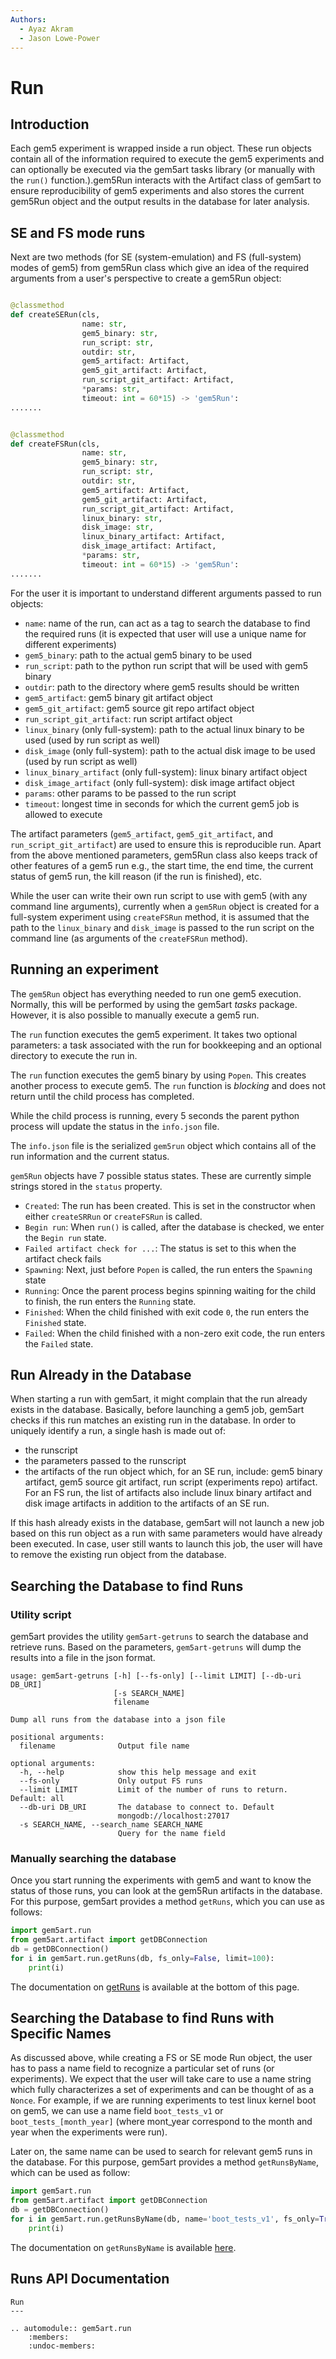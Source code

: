 ```yaml
---
Authors:
  - Ayaz Akram
  - Jason Lowe-Power
---
```


# Run

## Introduction

Each gem5 experiment is wrapped inside a run object.
These run objects contain all of the information required to execute the gem5 experiments and can optionally be executed via the gem5art tasks library (or manually with the `run()` function.).gem5Run interacts with the Artifact class of gem5art to ensure reproducibility of gem5 experiments and also stores the current gem5Run object and the output results in the database for later analysis.

## SE and FS mode runs

Next are two methods (for SE (system-emulation) and FS (full-system) modes of gem5) from gem5Run class which give an idea of the required arguments from a user's perspective to create a gem5Run object:

```python

@classmethod
def createSERun(cls,
                name: str,
                gem5_binary: str,
                run_script: str,
                outdir: str,
                gem5_artifact: Artifact,
                gem5_git_artifact: Artifact,
                run_script_git_artifact: Artifact,
                *params: str,
                timeout: int = 60*15) -> 'gem5Run':
.......


@classmethod
def createFSRun(cls,
                name: str,
                gem5_binary: str,
                run_script: str,
                outdir: str,
                gem5_artifact: Artifact,
                gem5_git_artifact: Artifact,
                run_script_git_artifact: Artifact,
                linux_binary: str,
                disk_image: str,
                linux_binary_artifact: Artifact,
                disk_image_artifact: Artifact,
                *params: str,
                timeout: int = 60*15) -> 'gem5Run':
.......

```

For the user it is important to understand different arguments passed to run objects:

- `name`: name of the run, can act as a tag to search the database to find the required runs (it is expected that user will use a unique name for different experiments)
- `gem5_binary`: path to the actual gem5 binary to be used
- `run_script`: path to the python run script that will be used with gem5 binary
- `outdir`: path to the directory where gem5 results should be written
- `gem5_artifact`: gem5 binary git artifact object
- `gem5_git_artifact`: gem5 source git repo artifact object
- `run_script_git_artifact`: run script artifact object
- `linux_binary` (only full-system): path to the actual linux binary to be used (used by run script as well)
- `disk_image` (only full-system): path to the actual disk image to be used (used by run script as well)
- `linux_binary_artifact` (only full-system): linux binary artifact object
- `disk_image_artifact` (only full-system): disk image artifact object
- `params`: other params to be passed to the run script
- `timeout`: longest time in seconds for which the current gem5 job is allowed to execute

The artifact parameters (`gem5_artifact`, `gem5_git_artifact`, and `run_script_git_artifact`) are used to ensure this is reproducible run.
Apart from the above mentioned parameters, gem5Run class also keeps track of other features of a gem5 run e.g., the start time, the end time, the current status of gem5 run, the kill reason (if the run is finished), etc.

While the user can write their own run script to use with gem5 (with any command line arguments), currently when a `gem5Run` object is created for a full-system experiment using `createFSRun` method, it is assumed that the path to the `linux_binary` and `disk_image` is passed to the run script on the command line (as arguments of the `createFSRun` method).

## Running an experiment

The `gem5Run` object has everything needed to run one gem5 execution.
Normally, this will be performed by using the gem5art *tasks* package.
However, it is also possible to manually execute a gem5 run.

The `run` function executes the gem5 experiment.
It takes two optional parameters: a task associated with the run for bookkeeping and an optional directory to execute the run in.

The `run` function executes the gem5 binary by using `Popen`.
This creates another process to execute gem5.
The `run` function is *blocking* and does not return until the child process has completed.

While the child process is running, every 5 seconds the parent python process will update the status in the `info.json` file.

The `info.json` file is the serialized `gem5run` object which contains all of the run information and the current status.

`gem5Run` objects have 7 possible status states.
These are currently simple strings stored in the `status` property.

- `Created`: The run has been created. This is set in the constructor when either `createSRRun` or `createFSRun` is called.
- `Begin run`: When `run()` is called, after the database is checked, we enter the `Begin run` state.
- `Failed artifact check for ...`: The status is set to this when the artifact check fails
- `Spawning`: Next, just before `Popen` is called, the run enters the `Spawning` state
- `Running`: Once the parent process begins spinning waiting for the child to finish, the run enters the `Running` state.
- `Finished`: When the child finished with exit code `0`, the run enters the `Finished` state.
- `Failed`: When the child finished with a non-zero exit code, the run enters the `Failed` state.

## Run Already in the Database

When starting a run with gem5art, it might complain that the run already exists in the database.
Basically, before launching a gem5 job, gem5art checks if this run matches an existing run in the database.
In order to uniquely identify a run, a single hash is made out of:

- the runscript
- the parameters passed to the runscript
- the artifacts of the run object which, for an SE run, include: gem5 binary artifact, gem5 source git artifact, run script (experiments repo) artifact. For an FS run, the list of artifacts also include linux binary artifact and disk image artifacts in addition to the artifacts of an SE run.

If this hash already exists in the database, gem5art will not launch a new job based on this run object as a run with same parameters would have already been executed.
In case, user still wants to launch this job, the user will have to remove the existing run object from the database.

## Searching the Database to find Runs

### Utility script

gem5art provides the utility `gem5art-getruns` to search the database and retrieve runs.
Based on the parameters, `gem5art-getruns` will dump the results into a file in the json format.

```
usage: gem5art-getruns [-h] [--fs-only] [--limit LIMIT] [--db-uri DB_URI]
                       [-s SEARCH_NAME]
                       filename

Dump all runs from the database into a json file

positional arguments:
  filename              Output file name

optional arguments:
  -h, --help            show this help message and exit
  --fs-only             Only output FS runs
  --limit LIMIT         Limit of the number of runs to return. Default: all
  --db-uri DB_URI       The database to connect to. Default
                        mongodb://localhost:27017
  -s SEARCH_NAME, --search_name SEARCH_NAME
                        Query for the name field
```

### Manually searching the database

Once you start running the experiments with gem5 and want to know the status of those runs, you can look at the gem5Run artifacts in the database.
For this purpose, gem5art provides a method `getRuns`, which you can use as follows:

```python
import gem5art.run
from gem5art.artifact import getDBConnection
db = getDBConnection()
for i in gem5art.run.getRuns(db, fs_only=False, limit=100):
    print(i)
```

The documentation on [getRuns](run.html#gem5art.run.getRuns) is available at the bottom of this page.

## Searching the Database to find Runs with Specific Names

As discussed above, while creating a FS or SE mode Run object, the user has to pass a name field to recognize
a particular set of runs (or experiments).
We expect that the user will take care to use a name string which fully characterizes a set of experiments and can be thought of as a `Nonce`.
For example, if we are running experiments to test linux kernel boot on gem5, we can use a name field `boot_tests_v1` or `boot_tests_[month_year]` (where mont_year correspond to the month and year when the experiments were run).

Later on, the same name can be used to search for relevant gem5 runs in the database.
For this purpose, gem5art provides a method `getRunsByName`, which can be used as follow:

```python
import gem5art.run
from gem5art.artifact import getDBConnection
db = getDBConnection()
for i in gem5art.run.getRunsByName(db, name='boot_tests_v1', fs_only=True, limit=100):
    print(i)
```

The documentation on `getRunsByName` is available [here](run.html#gem5art.run.getRunsByName).

## Runs API Documentation

```eval_rst
Run
---

.. automodule:: gem5art.run
    :members:
    :undoc-members:
```
